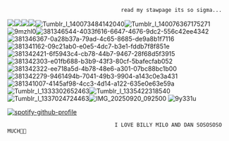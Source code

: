 

                                        read my stawpage its so sigma...


<img src="https://64.media.tumblr.com/08797497024acf83f75e2d67adf2656a/d8d274a7faa6c944-51/s250x400/429551bd761c0ded992bb15f2e07a5d0d12287e6.gifv"/><img src="https://64.media.tumblr.com/2d77962baa0ae426da28637580c91445/d8d274a7faa6c944-55/s250x400/b42d1e3d3b988dfe17fc707ff69b12ce4e70820c.gifv"/><img src="https://64.media.tumblr.com/a8c2010ffd13397de9b8bd0f7da580d2/d8d274a7faa6c944-a9/s250x400/371e161ca57c038002ea42eb0432ef7efc4a39fc.gifv"/><img src="https://64.media.tumblr.com/08db42b3bf5606202d356f8c03e0cf83/d8d274a7faa6c944-26/s250x400/08711da57602c891df8f6eda33dec73c77db90a7.gifv"/>![Tumblr_l_140073484142040](https://github.com/user-attachments/assets/f6edb667-db7f-48fb-b4ae-7f95daf9ce0c)![Tumblr_l_140076367175271](https://github.com/user-attachments/assets/a72395bf-ce3c-413c-815e-936005aa2b82)![9mzhl0](https://github.com/user-attachments/assets/748a245c-33e5-40ee-a05c-01ca9f864f82)![381346544-4033f616-6647-4676-9dc2-556c42ee4342](https://github.com/user-attachments/assets/d76326a1-753a-447e-b09a-00803cf7c114)![381346367-0a28b37a-79ad-4c65-8685-de9a8b1f7116](https://github.com/user-attachments/assets/d3f172ff-f2cf-4eaf-aa91-593b9ac63b5e)![381341162-09c21ab0-e0e5-4dc7-b3e1-fddb7f8f851e](https://github.com/user-attachments/assets/0002cf27-25e3-4ebd-b91d-7a05ea501a9b)![381342421-6f5943c4-cb78-44b7-9467-28f68d5f3915](https://github.com/user-attachments/assets/42a90e0d-3d72-45b1-8352-5542a116d27f)![381342303-e01fb688-b3b9-43f3-80cf-5bafecfab052](https://github.com/user-attachments/assets/b886f562-311b-45b0-8ea7-c5d6e593e9e5)![381342322-ee718a5d-4b78-48e6-a301-07bc88bc1b00](https://github.com/user-attachments/assets/57227847-147c-4c0d-98d7-e75b42905a41)![381342279-9461494b-7041-49b3-9904-a143c0e3a431](https://github.com/user-attachments/assets/fd9ee8c6-dff1-4769-b1e0-fc9c87bda2e2)![381341007-4145af98-4cc3-4d14-a122-635e0e63e59a](https://github.com/user-attachments/assets/0d88ee77-0d04-4579-ae23-7e8d31e308f8)![Tumblr_l_1333302652463](https://github.com/user-attachments/assets/66fe31a2-ca06-44bd-a819-7d00d664df69)![Tumblr_l_1335422318540](https://github.com/user-attachments/assets/df69874c-eabe-44de-98f8-322205c4b945)![Tumblr_l_1337024724463](https://github.com/user-attachments/assets/d7c91892-7d5e-4053-8196-f4fbf8d6a8a7)![IMG_20250920_092500](https://github.com/user-attachments/assets/8ba4b101-6a8a-4e4f-90d5-62aa2938d6a8)
 ![9y331u](https://github.com/user-attachments/assets/4d7229f4-dae9-455d-a950-19df3cc3f2c5)
























[![spotify-github-profile](https://spotify-github-profile.kittinanx.com/api/view?uid=31ttasktkcqm77utnjzmghbubs7q&cover_image=true&theme=default&show_offline=false&background_color=121212&interchange=false)](https://github.com/kittinan/spotify-github-profile) 




                                      I LOVE BILLY MILO AND DAN SOSOSOSO MUCH💞🌺






